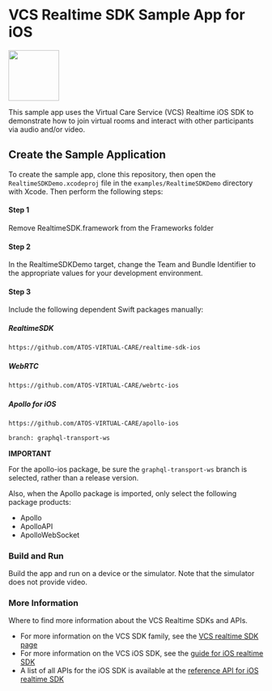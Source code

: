 # VCS Realtime SDK Sample App for iOS

<img src="https://user-images.githubusercontent.com/5943844/122239625-169d8800-ce8f-11eb-903c-75c5add95f93.jpeg" width="100" />

This sample app uses the Virtual Care Service (VCS) Realtime iOS SDK to demonstrate how to join virtual rooms and interact with other participants via audio and/or video.

## Create the Sample Application

To create the sample app, clone this repository, then open the ```RealtimeSDKDemo.xcodeproj``` file in the ```examples/RealtimeSDKDemo``` directory with Xcode. Then perform the following steps:

#### Step 1

Remove RealtimeSDK.framework from the Frameworks folder

#### Step 2

In the RealtimeSDKDemo target, change the Team and Bundle Identifier to the appropriate values for your development environment.

#### Step 3

Include the following dependent Swift packages manually:

##### RealtimeSDK

```html
https://github.com/ATOS-VIRTUAL-CARE/realtime-sdk-ios
```

##### WebRTC

```html
https://github.com/ATOS-VIRTUAL-CARE/webrtc-ios
```

##### Apollo for iOS

```html
https://github.com/ATOS-VIRTUAL-CARE/apollo-ios

branch: graphql-transport-ws
```

**IMPORTANT**

For the apollo-ios package, be sure the ```graphql-transport-ws``` branch is selected, rather than a release version.

Also, when the Apollo package is imported, only select the following package products:

* Apollo
* ApolloAPI
* ApolloWebSocket

### Build and Run

Build the app and run on a device or the simulator. Note that the simulator does not provide video.

### More Information

Where to find more information about the VCS Realtime SDKs and APIs.

* For more information on the VCS SDK family, see the [VCS realtime SDK page](https://sdk.virtualcareservices.net/)
* For more information on the VCS iOS SDK, see the [guide for iOS realtime SDK](https://sdk.virtualcareservices.net/sdks/ios)
* A list of all APIs for the iOS SDK is available at the [reference API for iOS realtime SDK](https://sdk.virtualcareservices.net/reference/ios)

